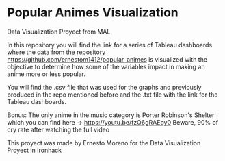 # Popular Animes Visualization

Data Visualization Proyect from MAL

In this repository you will find the link for a series of Tableau dashboards where the data from the repository https://github.com/ernestom1412/popular_animes is visualized with the objective to determine how some of the variables impact in making an anime more or less popular.

You will find the .csv file that was used for the graphs and previously produced in the repo mentioned before and the .txt file with the link for the Tableau dashboards.

Bonus: The only anime in the music category is Porter Robinson's Shelter which you can find here -> https://youtu.be/fzQ6gRAEoy0 
Beware, 90% of cry rate after watching the full video

This proyect was made by Ernesto Moreno for the Data Visualization Proyect in Ironhack
